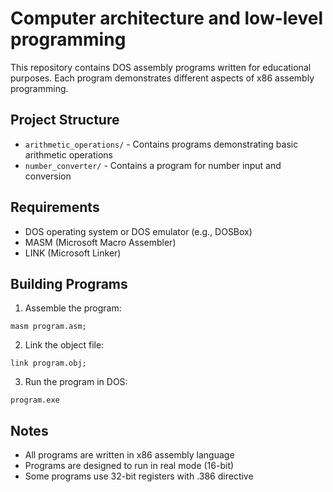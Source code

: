 # Computer architecture and low-level programming

This repository contains DOS assembly programs written for educational purposes. Each program demonstrates different aspects of x86 assembly programming.

## Project Structure

- `arithmetic_operations/` - Contains programs demonstrating basic arithmetic operations
- `number_converter/` - Contains a program for number input and conversion

## Requirements

- DOS operating system or DOS emulator (e.g., DOSBox)
- MASM (Microsoft Macro Assembler)
- LINK (Microsoft Linker)

## Building Programs

1. Assemble the program:
```
masm program.asm;
```

2. Link the object file:
```
link program.obj;
```

3. Run the program in DOS:
```
program.exe
```

## Notes

- All programs are written in x86 assembly language
- Programs are designed to run in real mode (16-bit)
- Some programs use 32-bit registers with .386 directive 
